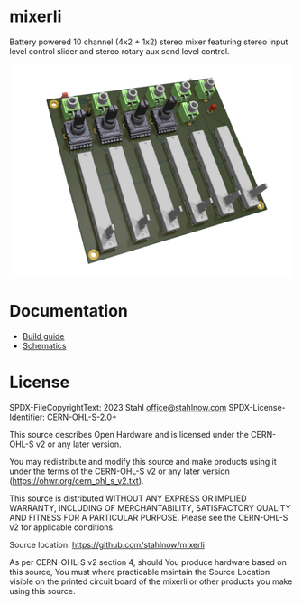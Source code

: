 # mixerli

Battery powered 10 channel (4x2 + 1x2) stereo mixer featuring stereo input level control slider and stereo rotary aux send level control.

![Mixerli](documentation/mixerli.png)

# Documentation

* [Build guide](documentation/build_guide.pdf)
* [Schematics](documentation/schematics/v2.0/mixerli_schematics_v2.0.1.pdf)


# License

SPDX-FileCopyrightText: 2023 Stahl office@stahlnow.com
SPDX-License-Identifier: CERN-OHL-S-2.0+

This source describes Open Hardware and is licensed under the CERN-OHL-S v2
or any later version.

You may redistribute and modify this source and make products using it
under the terms of the CERN-OHL-S v2 or any later version
(https://ohwr.org/cern_ohl_s_v2.txt).

This source is distributed WITHOUT ANY EXPRESS OR IMPLIED
WARRANTY, INCLUDING OF MERCHANTABILITY, SATISFACTORY
QUALITY AND FITNESS FOR A PARTICULAR PURPOSE. Please see
the CERN-OHL-S v2 for applicable conditions.

Source location: https://github.com/stahlnow/mixerli

As per CERN-OHL-S v2 section 4, should You produce hardware based
on this source, You must where practicable maintain the Source Location
visible on the printed circuit board of the mixerli or other products you make using this source.
